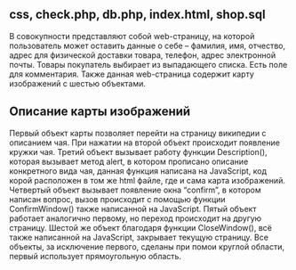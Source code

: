 ## css, check.php, db.php, index.html, shop.sql
В совокупности представляют собой web-страницу, на которой пользователь может оставить данные о себе – фамилия, имя, отчество, адрес для физической доставки товара, телефон, адрес электронной почты. Товары покупатель выбирает из выпадающего списка. Есть поле для комментария. Также данная web-страница содержит карту изображений с шестью объектами.

## Описание карты изображений
Первый объект карты позволяет перейти на страницу википедии с описанием чая. При нажатии на второй объект происходит появление кружки чая. Третий объект вызывает работу функции Description(), которая вызывает метод alert, в котором прописано описание конкретного вида чая, данная функция написана на JavaScript, код корой расположен в том же html файле, где и сама карта изображений. Четвертый объект вызывает появление окна “confirm”, в котором написан вопрос, вызов происходит с помощью функции ConfirmWindow() также написанной на JavaScript. Пятый объект работает аналогично первому, но переход происходит на другую страницу. Шестой же объект благодаря функции CloseWindow(), всё также написанной на JavaScript, закрывает текущую страницу. Все объекты, за исключение первого, сделаны при помои круглой области, первый использует прямоугольную область.